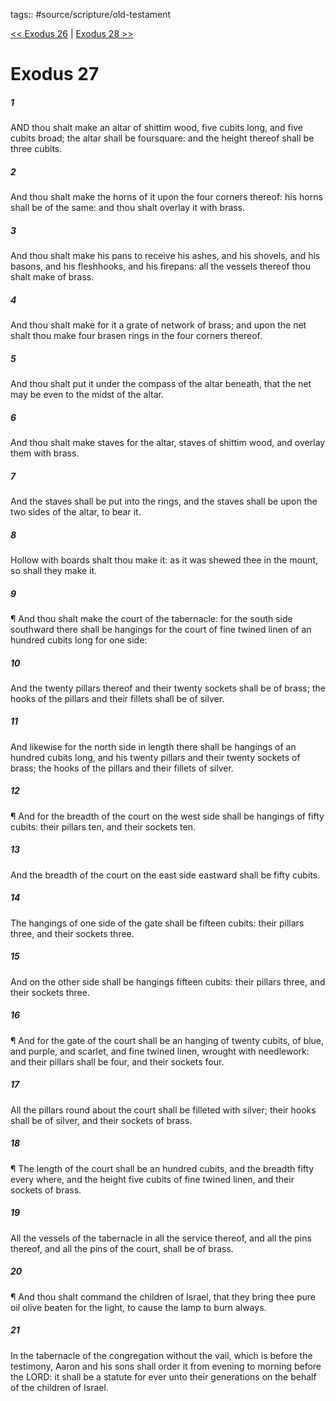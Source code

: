 tags:: #source/scripture/old-testament

[<< Exodus 26](/old-testament/02_Exodus/Exodus_26.md) | [Exodus 28 >>](/old-testament/02_Exodus/Exodus_28.md)

# Exodus 27

##### 1

AND thou shalt make an altar of shittim wood, five cubits long, and five cubits broad; the altar shall be foursquare: and the height thereof shall be three cubits.

##### 2

And thou shalt make the horns of it upon the four corners thereof: his horns shall be of the same: and thou shalt overlay it with brass.

##### 3

And thou shalt make his pans to receive his ashes, and his shovels, and his basons, and his fleshhooks, and his firepans: all the vessels thereof thou shalt make of brass.

##### 4

And thou shalt make for it a grate of network of brass; and upon the net shalt thou make four brasen rings in the four corners thereof.

##### 5

And thou shalt put it under the compass of the altar beneath, that the net may be even to the midst of the altar.

##### 6

And thou shalt make staves for the altar, staves of shittim wood, and overlay them with brass.

##### 7

And the staves shall be put into the rings, and the staves shall be upon the two sides of the altar, to bear it.

##### 8

Hollow with boards shalt thou make it: as it was shewed thee in the mount, so shall they make it.

##### 9

¶ And thou shalt make the court of the tabernacle: for the south side southward there shall be hangings for the court of fine twined linen of an hundred cubits long for one side:

##### 10

And the twenty pillars thereof and their twenty sockets shall be of brass; the hooks of the pillars and their fillets shall be of silver.

##### 11

And likewise for the north side in length there shall be hangings of an hundred cubits long, and his twenty pillars and their twenty sockets of brass; the hooks of the pillars and their fillets of silver.

##### 12

¶ And for the breadth of the court on the west side shall be hangings of fifty cubits: their pillars ten, and their sockets ten.

##### 13

And the breadth of the court on the east side eastward shall be fifty cubits.

##### 14

The hangings of one side of the gate shall be fifteen cubits: their pillars three, and their sockets three.

##### 15

And on the other side shall be hangings fifteen cubits: their pillars three, and their sockets three.

##### 16

¶ And for the gate of the court shall be an hanging of twenty cubits, of blue, and purple, and scarlet, and fine twined linen, wrought with needlework: and their pillars shall be four, and their sockets four.

##### 17

All the pillars round about the court shall be filleted with silver; their hooks shall be of silver, and their sockets of brass.

##### 18

¶ The length of the court shall be an hundred cubits, and the breadth fifty every where, and the height five cubits of fine twined linen, and their sockets of brass.

##### 19

All the vessels of the tabernacle in all the service thereof, and all the pins thereof, and all the pins of the court, shall be of brass.

##### 20

¶ And thou shalt command the children of Israel, that they bring thee pure oil olive beaten for the light, to cause the lamp to burn always.

##### 21

In the tabernacle of the congregation without the vail, which is before the testimony, Aaron and his sons shall order it from evening to morning before the LORD: it shall be a statute for ever unto their generations on the behalf of the children of Israel.
